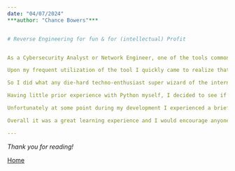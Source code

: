 ```yaml
---
date: "04/07/2024"
***author: "Chance Bowers"***


# Reverse Engineering for fun & for (intellectual) Profit


As a Cybersecurity Analyst or Network Engineer, one of the tools commonly deployed is the famous Nmap Network Mapper. A free and open-source utility for network discovery and security auditing. This tool provides numerous benefits to the IT practitioner deploying the tool including being able to determine what hosts are available on a network, what services are running and what operating system they are running, as well as what type of packet filters/firewalls are being used, in addition to providing many more useful possible insights into the network topology.

Upon my frequent utilization of the tool I quickly came to realize that the walls of text returned to the terminal after being run from the command line didn't do a very good job of presenting the data after a scan in a way that would make the parsing of the data efficient. Efficient in the sense that you could easily determine at a glance the information you required for you assessment, as opposed to having to glean over the entire monochromatic output line by line. Maybe it's my A.D.D or perhaps my brain just wanted more dopamine from the terminal that I spend so much time staring into, either way, I knew there had to be a better way..

So I did what any die-hard techno-enthusiast super wizard of the internet would do.. I googled it.. I searched around to see if there was a setting or a program or tool or script that someone had developed already that I could use to solve my quandary.. While to my surprise there wasn't a lot out there, I was able to discover an old, now defunct, GitHub project that shared my sentiment of enhancing output of the famous Nmap tool. It was a Python script, developed by Zach Fleming in 2018 on an older version of Python.

Having little prior experience with Python myself, I decided to see if the thing would run - it wouldn't. I was getting tons of errors and issues, and so I said to myself that I would explore and reverse engineer the code, debugging things along the way. I spent the night working on it and before I knew it I had spent the week working on it. After several hundred iterations I had a mostly working script with some minor errors, so I published to GitHub to save my progress but by then I was hooked and just wanted to keep improving it. Eventually I had something free from errors that seemed to function quite well.

Unfortunately at some point during my development I experienced a brief yet catastrophic oversight and completely deleted all the beautifully and painstakingly crafted code, beyond any chance of recovery. It's a shame really, but at the end of the day I still completed the goals that I set out to accomplish; To see if I could successfully reverse engineer and debug a Python script. For that I pat myself on the back.

Overall it was a great learning experience and I would encourage anyone else to not be intimidated to get their hands dirty and try new things, you never know - you might just end up having fun or enjoying the feeling of a sense of accomplishment like I did !

---
```


*Thank you for reading!*


[Home](https://glitchingreality.github.io/index.html)
